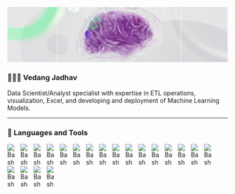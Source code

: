 ![MasterHead](https://github.com/vedangjadhav88/vedangjadhav88/blob/main/brain2.jpg)
### 🧑🏻‍💻 Vedang Jadhav

Data Scientist/Analyst specialist with expertise in ETL operations, visualization, Excel, and developing and deployment of Machine Learning Models.  

---

### 🧰 Languages and Tools


<img align="left" alt="Bash" width="20px" style="padding-right:10px;" src="https://cdn.jsdelivr.net/gh/devicons/devicon@latest/icons/python/python-original.svg" />
<img align="left" alt="Bash" width="20px" style="padding-right:10px;" src="https://cdn.jsdelivr.net/gh/devicons/devicon@latest/icons/javascript/javascript-original.svg" />
<img align="left" alt="Bash" width="20px" style="padding-right:10px;" src="https://cdn.jsdelivr.net/gh/devicons/devicon@latest/icons/r/r-original.svg" />
<img align="left" alt="Bash" width="20px" style="padding-right:10px;" src="https://cdn.jsdelivr.net/gh/devicons/devicon@latest/icons/html5/html5-original.svg" />
<img align="left" alt="Bash" width="20px" style="padding-right:10px;" src="https://cdn.jsdelivr.net/gh/devicons/devicon@latest/icons/css3/css3-original.svg" />
<img align="left" alt="Bash" width="20px" style="padding-right:10px;" src="https://cdn.jsdelivr.net/gh/devicons/devicon@latest/icons/linux/linux-original.svg" />
<img align="left" alt="Bash" width="20px" style="padding-right:10px;" src="https://cdn.jsdelivr.net/gh/devicons/devicon@latest/icons/bash/bash-original.svg" />
<img align="left" alt="Bash" width="20px" style="padding-right:10px;" src="https://cdn.jsdelivr.net/gh/devicons/devicon@latest/icons/amazonwebservices/amazonwebservices-plain-wordmark.svg" />
<img align="left" alt="Bash" width="20px" style="padding-right:10px;" src="https://cdn.jsdelivr.net/gh/devicons/devicon@latest/icons/mysql/mysql-original-wordmark.svg" />
<img align="left" alt="Bash" width="20px" style="padding-right:10px;" src="https://cdn.jsdelivr.net/gh/devicons/devicon@latest/icons/mongodb/mongodb-original.svg" />
<img align="left" alt="Bash" width="20px" style="padding-right:10px;" src="https://cdn.jsdelivr.net/gh/devicons/devicon@latest/icons/pandas/pandas-original.svg" />
<img align="left" alt="Bash" width="20px" style="padding-right:10px;" src="https://cdn.jsdelivr.net/gh/devicons/devicon@latest/icons/numpy/numpy-original.svg" />   
<img align="left" alt="Bash" width="20px" style="padding-right:10px;" src="https://cdn.jsdelivr.net/gh/devicons/devicon@latest/icons/matplotlib/matplotlib-original.svg" />
<img align="left" alt="Bash" width="20px" style="padding-right:10px;" src="https://cdn.jsdelivr.net/gh/devicons/devicon@latest/icons/apachespark/apachespark-original.svg" />  
<img align="left" alt="Bash" width="20px" style="padding-right:10px;" src="https://cdn.jsdelivr.net/gh/devicons/devicon@latest/icons/tensorflow/tensorflow-original.svg" />
<img align="left" alt="Bash" width="20px" style="padding-right:10px;" src="https://cdn.jsdelivr.net/gh/devicons/devicon@latest/icons/hadoop/hadoop-original.svg" />
<img align="left" alt="Bash" width="20px" style="padding-right:10px;" src="https://cdn.jsdelivr.net/gh/devicons/devicon@latest/icons/anaconda/anaconda-original.svg" />
<img align="left" alt="Bash" width="20px" style="padding-right:10px;" src="https://cdn.jsdelivr.net/gh/devicons/devicon@latest/icons/jupyter/jupyter-original-wordmark.svg" />
<img align="left" alt="Bash" width="20px" style="padding-right:10px;" src="https://cdn.jsdelivr.net/gh/devicons/devicon@latest/icons/git/git-original.svg" />
<img align="left" alt="Bash" width="20px" style="padding-right:10px;" src="https://cdn.jsdelivr.net/gh/devicons/devicon@latest/icons/github/github-original.svg" />
<link rel="stylesheet" type='text/css' href="https://cdn.jsdelivr.net/gh/devicons/devicon@latest/devicon.min.css" />
          
          
<!--<img align="right" alt="original" width="400" src="https://github.com/vedangjadhav88/vedangjadhav88/blob/main/original.gif">-->

<!--
**vedangjadhav88/vedangjadhav88** is a ✨ _special_ ✨ repository because its `README.md` (this file) appears on your GitHub profile.

Here are some ideas to get you started:

- 🔭 I’m currently working on ...
- 🌱 I’m currently learning ...
- 👯 I’m looking to collaborate on ...
- 🤔 I’m looking for help with ...
- 💬 Ask me about ...
- 📫 How to reach me: ...
- 😄 Pronouns: ...
- ⚡ Fun fact: ...
-->

            
            
            
          
          
          
